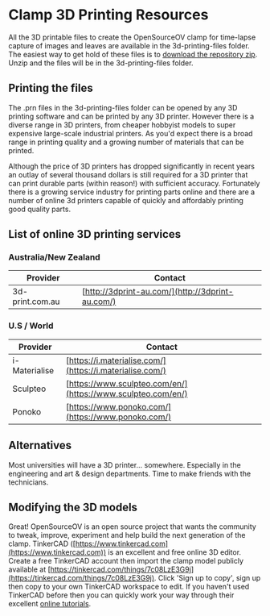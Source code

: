 # Clamp 3D Printing Resources

All the 3D printable files to create the OpenSourceOV clamp for time-lapse capture of images and leaves are available in the 3d-printing-files folder. The easiest way to get hold of these files is to [download the repository zip](https://github.com/OpenSourceOV/clamp-3d-printing-resources/archive/master.zip). Unzip and the files will be in the 3d-printing-files folder.

## Printing the files

The .prn files in the 3d-printing-files folder can be opened by any 3D printing software and can be printed by any 3D printer. However there is a diverse range in 3D printers, from cheaper hobbyist models to super expensive large-scale industrial printers. As you'd expect there is a broad range in printing quality and a growing number of materials that can be printed.

Although the price of 3D printers has dropped significantly in recent years an outlay of several thousand dollars is still required for a 3D printer that can print durable parts (within reason!) with sufficient accuracy. Fortunately there is a growing service industry for printing parts online and there are a number of online 3d printers capable of quickly and affordably printing good quality parts. 

## List of online 3D printing services

### Australia/New Zealand 

Provider|Contact
-------|---------
3d-print.com.au|[http://3dprint-au.com/](http://3dprint-au.com/)

### U.S / World

Provider|Contact
-------|---------
i-Materialise|[https://i.materialise.com/](https://i.materialise.com/)
Sculpteo|[https://www.sculpteo.com/en/](https://www.sculpteo.com/en/)
Ponoko|[https://www.ponoko.com/](https://www.ponoko.com/)

## Alternatives

Most universities will have a 3D printer... somewhere. Especially in the engineering and art & design departments. Time to make friends with the technicians.

## Modifying the 3D models

Great! OpenSourceOV is an open source project that wants the community to tweak, improve, experiment and help build the next generation of the clamp. TinkerCAD ([https://www.tinkercad.com](https://www.tinkercad.com)) is an excellent and free online 3D editor. Create a free TinkerCAD account then import the clamp model publicly available at [https://tinkercad.com/things/7c08LzE3G9j](https://tinkercad.com/things/7c08LzE3G9j). Click 'Sign up to copy', sign up then copy to your own TinkerCAD workspace to edit. If you haven't used TinkerCAD before then you can quickly work your way through their excellent [online tutorials](https://www.tinkercad.com/learn/).

